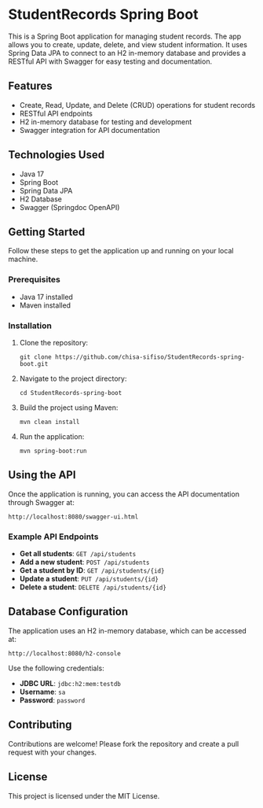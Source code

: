 <h1>StudentRecords Spring Boot</h1>

<p>This is a Spring Boot application for managing student records. The app allows you to create, update, delete, and view student information. It uses Spring Data JPA to connect to an H2 in-memory database and provides a RESTful API with Swagger for easy testing and documentation.</p>

<h2>Features</h2>
<ul>
    <li>Create, Read, Update, and Delete (CRUD) operations for student records</li>
    <li>RESTful API endpoints</li>
    <li>H2 in-memory database for testing and development</li>
    <li>Swagger integration for API documentation</li>
</ul>

<h2>Technologies Used</h2>
<ul>
    <li>Java 17</li>
    <li>Spring Boot</li>
    <li>Spring Data JPA</li>
    <li>H2 Database</li>
    <li>Swagger (Springdoc OpenAPI)</li>
</ul>

<h2>Getting Started</h2>
<p>Follow these steps to get the application up and running on your local machine.</p>

<h3>Prerequisites</h3>
<ul>
    <li>Java 17 installed</li>
    <li>Maven installed</li>
</ul>

<h3>Installation</h3>
<ol>
    <li>Clone the repository:
        <pre><code>git clone https://github.com/chisa-sifiso/StudentRecords-spring-boot.git</code></pre>
    </li>
    <li>Navigate to the project directory:
        <pre><code>cd StudentRecords-spring-boot</code></pre>
    </li>
    <li>Build the project using Maven:
        <pre><code>mvn clean install</code></pre>
    </li>
    <li>Run the application:
        <pre><code>mvn spring-boot:run</code></pre>
    </li>
</ol>

<h2>Using the API</h2>
<p>Once the application is running, you can access the API documentation through Swagger at:</p>
<pre><code>http://localhost:8080/swagger-ui.html</code></pre>

<h3>Example API Endpoints</h3>
<ul>
    <li><strong>Get all students</strong>: <code>GET /api/students</code></li>
    <li><strong>Add a new student</strong>: <code>POST /api/students</code></li>
    <li><strong>Get a student by ID</strong>: <code>GET /api/students/{id}</code></li>
    <li><strong>Update a student</strong>: <code>PUT /api/students/{id}</code></li>
    <li><strong>Delete a student</strong>: <code>DELETE /api/students/{id}</code></li>
</ul>

<h2>Database Configuration</h2>
<p>The application uses an H2 in-memory database, which can be accessed at:</p>
<pre><code>http://localhost:8080/h2-console</code></pre>
<p>Use the following credentials:</p>
<ul>
    <li><strong>JDBC URL</strong>: <code>jdbc:h2:mem:testdb</code></li>
    <li><strong>Username</strong>: <code>sa</code></li>
    <li><strong>Password</strong>: <code>password</code></li>
</ul>

<h2>Contributing</h2>
<p>Contributions are welcome! Please fork the repository and create a pull request with your changes.</p>

<h2>License</h2>
<p>This project is licensed under the MIT License.</p>
